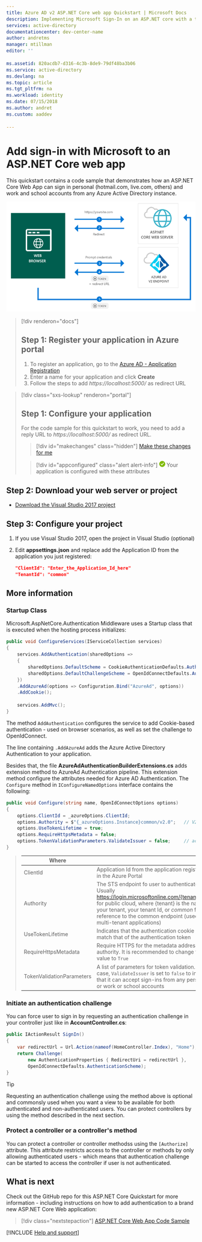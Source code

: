 ```yaml
---
title: Azure AD v2 ASP.NET Core web app Quickstart | Microsoft Docs
description: Implementing Microsoft Sign-In on an ASP.NET core with a traditional web browser based application using OpenID Connect
services: active-directory
documentationcenter: dev-center-name
author: andretms
manager: mtillman
editor: ''

ms.assetid: 820acdb7-d316-4c3b-8de9-79df48ba3b06
ms.service: active-directory
ms.devlang: na
ms.topic: article
ms.tgt_pltfrm: na
ms.workload: identity
ms.date: 07/15/2018
ms.author: andret
ms.custom: aaddev 

---
```


# Add sign-in with Microsoft to an ASP.NET Core web app

This quickstart contains a code sample that demonstrates how an ASP.NET Core Web App can sign in personal (hotmail.com, live.com, others) and work and school accounts from any Azure Active Directory instance.

![How the sample app generated by this Quickstart works](media/active-directory-aspnetcorewebapp/aspnetcorewebapp-intro.png)

> [!div renderon="docs"]
> ## Step 1: Register your application in Azure portal
> 
> 1. To register an application, go to the [Azure AD - Application Registration](https://portal.azure.com/signin/index/?Microsoft_AAD_RegisteredApps=true#blade/Microsoft_AAD_RegisteredApps/applicationsListBlade/quickStartType/AspNetWebAppQuickstartPage/sourceType/docs)
> 1. Enter a name for your application and click **Create**
> 1. Follow the steps to add *https:<span/>//localhost:5000/* as redirect URL

> [!div class="sxs-lookup" renderon="portal"]
> ## Step 1: Configure your application
> For the code sample for this quickstart to work, you need to add a reply URL to *https:<span/>//localhost:5000/* as redirect URL.
> > [!div id="makechanges" class="hidden"]
> > [Make these changes for me]()
>
> > [!div id="appconfigured" class="alert alert-info"]
> > ![Already configured](../../../../includes/media/active-directory-develop-common/green-check.png) Your application is configured with these attributes

## Step 2: Download your web server or project

- [Download the Visual Studio 2017 project](https://github.com/AzureADQuickStarts/AppModelv2-WebApp-OpenIDConnect-DotNet/archive/master.zip)

## Step 3: Configure your project

1. If you use Visual Studio 2017, open the project in Visual Studio (optional)
1. Edit **appsettings.json** and replace add the Application ID from the application you just registered:

    ```json
    "ClientId": "Enter_the_Application_Id_here"
    "TenantId": "common"
    ```

## More information

### Startup Class

Microsoft.AspNetCore.Authentication Middleware uses a Startup class that is executed when the hosting process initializes:

```csharp
public void ConfigureServices(IServiceCollection services)
{
    services.AddAuthentication(sharedOptions =>
    {
        sharedOptions.DefaultScheme = CookieAuthenticationDefaults.AuthenticationScheme;
        sharedOptions.DefaultChallengeScheme = OpenIdConnectDefaults.AuthenticationScheme;
    })
    .AddAzureAd(options => Configuration.Bind("AzureAd", options))
    .AddCookie();

    services.AddMvc();
}
```

The method `AddAuthentication` configures the service to add Cookie-based authentication - used on browser scenarios, as well as set the challenge to OpenIdConnect. 

The line containing `.AddAzureAd` adds the Azure Active Directory Authentication to your application.

Besides that, the file **AzureAdAuthenticationBuilderExtensions.cs** adds extension method to AzureAd Authentication pipeline. This extension method configure the attributes needed for Azure AD Authentication. The `Configure` method in `IConfigureNamedOptions` interface contains the following:

```csharp
public void Configure(string name, OpenIdConnectOptions options)
{
    options.ClientId = _azureOptions.ClientId;
    options.Authority = $"{_azureOptions.Instance}common/v2.0";   // V2 specific
    options.UseTokenLifetime = true;
    options.RequireHttpsMetadata = false;
    options.TokenValidationParameters.ValidateIssuer = false;     // accept several tenants
}
```
> |Where  |  |
> |---------|---------|
> |ClientId     |Application Id from the application registered in the Azure Portal|
> |Authority | The STS endpoint fo user to authenticate. Usually https://login.microsoftonline.com/{tenant}/v2.0 for public cloud, where {tenant} is the name of your tenant, your tenant Id, or *common* for a reference to the common endpoint (used for multi-tenant applications)|
> |UseTokenLifetime |Indicates that the authentication cookie should match that of the authentication token|
> |RequireHttpsMetadata     |Require HTTPS for the metadata address or authority. It is recommended to change this value to `True`|
> |TokenValidationParameters     | A list of parameters for token validation. In this case, `ValidateIssuer` is set to `false` to indicate that it can accept sign-ins from any personal, or work or school accounts|

### Initiate an authentication challenge

You can force user to sign in by requesting an authentication challenge in your controller just like in **AccountController.cs**:

```csharp
public IActionResult SignIn()
{
    var redirectUrl = Url.Action(nameof(HomeController.Index), "Home");
    return Challenge(
        new AuthenticationProperties { RedirectUri = redirectUrl },
        OpenIdConnectDefaults.AuthenticationScheme);
}
```

> [!TIP]
> Requesting an authentication challenge using the method above is optional and commonsly used when you want a view to be available for both authenticated and non-authenticated users. You can protect controllers by using the method described in the next section.

### Protect a controller or a controller's method

You can protect a controller or controller methodss using the `[Authorize]` attribute. This attribute restricts access to the controller or methods by only allowing authenticated users - which means that authentication challenge can be started to access the controller if user is not authenticated.

## What is next

Check out the GitHub repo for this ASP.NET Core Quickstart for more information - including instructions on how to add authentication to a brand new ASP.NET Core Web application:

> [!div class="nextstepaction"]
> [ASP.NET Core Web App Code Sample](https://github.com/Azure-Samples/active-directory-aspnetcore-webapp-openidconnect-v2)

[!INCLUDE [Help and support](../../../../includes/active-directory-develop-help-support-include.md)]